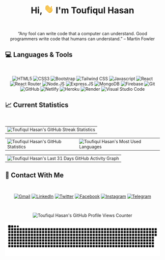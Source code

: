 <h1 align="center">Hi, <img height="30px" src="./assets/hi.gif" alt="Hi"> I'm Toufiqul Hasan</h1>

<br>

<P align="center">“Any fool can write code that a computer can understand. Good programmers write code that humans can understand.” – Martin Fowler</p>

## :computer: Languages & Tools

<br>

<p align="center">
  <img height="25px" src="https://img.shields.io/badge/HTML5-E34F26?style=for-the-badge&logo=html5&logoColor=white" alt="HTML5"> <img height="25px" src="https://img.shields.io/badge/CSS3-1572B6?style=for-the-badge&logo=css3&logoColor=white" alt="CSS3"> <img height="25px" src="https://img.shields.io/badge/Bootstrap-7952B3?style=for-the-badge&logo=bootstrap&logoColor=white" alt="Bootstrap"> <img height="25px" src="https://img.shields.io/badge/Tailwind_CSS-06B6D4?style=for-the-badge&logo=tailwind-css&logoColor=white" alt="Tailwind CSS"> <img height="25px" src="https://img.shields.io/badge/JavaScript-F7DF1E?style=for-the-badge&logo=javascript&logoColor=black" alt="Javascript"> <img height="25px" src="https://img.shields.io/badge/React-61DAFB?style=for-the-badge&logo=react&logoColor=black" alt="React"> <img height="25px" src="https://img.shields.io/badge/React_Router-CA4245?style=for-the-badge&logo=react-router&logoColor=white" alt="React Router"> <img height="25px" src="https://img.shields.io/badge/Node.JS-339933?style=for-the-badge&logo=node.js&logoColor=white" alt="Node.JS"> <img height="25px" src="https://img.shields.io/badge/Express.JS-000000?style=for-the-badge&logo=express&logoColor=white" alt="Express.JS"> <img height="25px" src="https://img.shields.io/badge/MongoDB-47A248?style=for-the-badge&logo=mongodb&logoColor=white" alt="MongoDB"> <img height="25px" src="https://img.shields.io/badge/Firebase-FFCA28?style=for-the-badge&logo=firebase&logoColor=white" alt="Firebase"> <img height="25px" src="https://img.shields.io/badge/Git-F05032?style=for-the-badge&logo=git&logoColor=white" alt="Git"> <img height="25px" src="https://img.shields.io/badge/GitHub-181717?style=for-the-badge&logo=github&logoColor=white" alt="GitHub"> <img height="25px" src="https://img.shields.io/badge/Netlify-00C7B7?style=for-the-badge&logo=netlify&logoColor=white" alt="Netlify"> <img height="25px" src="https://img.shields.io/badge/Heroku-430098?style=for-the-badge&logo=heroku&logoColor=white" alt="Heroku"> <img height="25px" src="https://img.shields.io/badge/Render-46E3B7?style=for-the-badge&logo=render&logoColor=white" alt="Render"> <img height="25px" src="https://img.shields.io/badge/Visual_Studio_Code-007ACC?style=for-the-badge&logo=visual-studio-code&logoColor=white" alt="Visual Studio Code">
</p>

## :chart_with_upwards_trend: Current Statistics

<br>

<table width="100%" align="center">
  <tr>
    <td>
      <img src="https://github-readme-streak-stats.herokuapp.com?user=toufiqul-hasan&hide_border=true&date_format=j%20M%5B%20Y%5D" alt="Toufiqul Hasan's GitHub Streak Statistics">
    </td>
  </tr>
</table>
<table width="100%" align="center">
  <tr>
    <td>
      <img height="200em" src="https://github-readme-stats.vercel.app/api?username=toufiqul-hasan&show_icons=true&hide_border=true&count_private=true&custom_title=Toufiqul%20Hasan's%20GitHub%20Statistics" alt="Toufiqul Hasan's GitHub Statistics">
    </td>
    <td>
      <img height="200em" src="https://github-readme-stats.vercel.app/api/top-langs/?username=toufiqul-hasan&show_icons=true&hide_border=true&layout=compact&langs_count=8&custom_title=Toufiqul's%20Most%20Used%20Languages" alt="Toufiqul Hasan's Most Used Languages">
    </td>
  </tr>
</table>
<table width="100%" align="center">
  <tr>
    <td>
      <img src="https://github-readme-activity-graph.cyclic.app/graph?username=toufiqul-hasan&hide_border=true&custom_title=Toufiqul%20Hasan's%20Last%2031%20Days%20GitHub%20Activity%20Graph&theme=github-light" alt="Toufiqul Hasan's Last 31 Days GitHub Activity Graph">
    </td>
  </tr>
<table>

## :iphone: Contact With Me

<br>

<p align="center">
  <a href="mailto: touphiqul@gmail.com"><img height="30px" src="https://img.shields.io/badge/Gmail-EA4335?style=for-the-badge&logo=gmail&logoColor=white" alt="Gmail"></a> <a href="https://www.linkedin.com/in/toufiqul-hasan/"><img height="30px" src="https://img.shields.io/badge/LinkedIn-0A66C2?style=for-the-badge&logo=linkedin&logoColor=white" alt="LinkedIn"></a> <a href="https://twitter.com/toufiqul_hasan/"><img height="30px" src="https://img.shields.io/badge/Twitter-1DA1F2?style=for-the-badge&logo=twitter&logoColor=white" alt="Twitter"></a> <a href="https://www.facebook.com/t.h.shihab/"><img height="30px" src="https://img.shields.io/badge/Facebook-1877F2?style=for-the-badge&logo=facebook&logoColor=white" alt="Facebook"></a> <a href="https://www.instagram.com/_bahihs_/"><img height="30px" src="https://img.shields.io/badge/Instagram-E4405F?style=for-the-badge&logo=instagram&logoColor=white" alt="Instagram"></a> <a href="https://t.me/toufiqul_hasan/"><img height="30px" src="https://img.shields.io/badge/Telegram-26A5E4?style=for-the-badge&logo=telegram&logoColor=white" alt="Telegram"></a>
</p>

<br>

<p align="center">
  <img height="30px" src="https://komarev.com/ghpvc/?username=toufiqul-hasan&style=for-the-badge&color=lightgrey" alt="Toufiqul Hasan's GitHub Profile Views Counter">
</p>

<p align="center">
  <img src="https://github.com/mikyll/mikyll/blob/output/github-contribution-grid-snake.svg" alt="Snake Animation">
</p>
